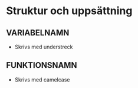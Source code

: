 # Struktur och uppsättning 

## VARIABELNAMN
- Skrivs med understreck 
## FUNKTIONSNAMN 
- Skrivs med camelcase 